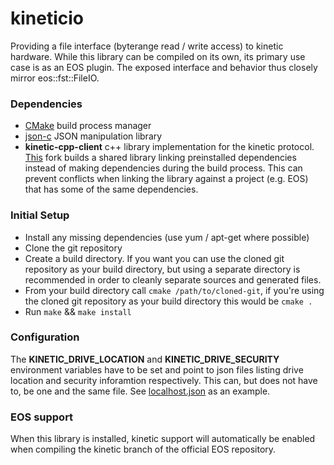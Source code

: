 # kineticio
Providing a file interface (byterange read / write access) to kinetic hardware. While this library can be compiled on its own, its primary use case is as an EOS plugin. The exposed interface and behavior thus closely mirror eos::fst::FileIO. 

### Dependencies
+ [CMake](http://www.cmake.org) build process manager
+ [json-c](https://github.com/json-c/json-c) JSON manipulation library
+ **kinetic-cpp-client** c++ library implementation for the kinetic protocol. [This](https://github.com/plensing/kinetic-cpp-client) fork builds a shared library linking preinstalled dependencies instead of making dependencies during the build process. This can prevent conflicts when linking the library against a project (e.g. EOS) that has some of the same dependencies.  

### Initial Setup
+ Install any missing dependencies (use yum / apt-get where possible)
+ Clone the git repository 
+ Create a build directory. If you want you can use the cloned git repository as your build directory, but using a separate directory is recommended in order to cleanly separate sources and generated files. 
+ From your build directory call `cmake /path/to/cloned-git`, if you're using the cloned git repository as your build directory this would be `cmake .` 
+ Run `make` && `make install`

### Configuration
The **KINETIC_DRIVE_LOCATION** and **KINETIC_DRIVE_SECURITY** environment variables have to be set and point to json files listing drive location and security inforamtion respectively. This can, but does not have to, be one and the same file. See [localhost.json](test/localhost.json) as an example. 

### EOS support
When this library is installed, kinetic support will automatically be enabled when compiling the kinetic branch of the official EOS repository. 
